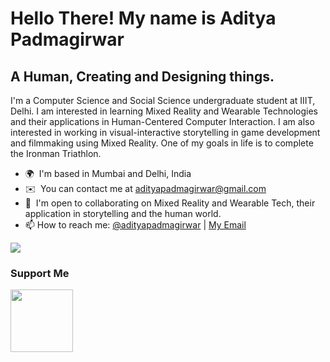 Hello There! My name is Aditya Padmagirwar
==========================================================================================================================================

A Human, Creating and Designing things.
---------------------------------------

I'm a Computer Science and Social Science undergraduate student at IIIT, Delhi. I am interested in learning Mixed Reality and Wearable Technologies and their applications in Human-Centered Computer Interaction. I am also interested in working in visual-interactive storytelling in game development and filmmaking using Mixed Reality. One of my goals in life is to complete the Ironman Triathlon.

* 🌍  I'm based in Mumbai and Delhi, India
* ✉️  You can contact me at [adityapadmagirwar@gmail.com](mailto:adityapadmagirwar@gmail.com)
* 🤝  I'm open to collaborating on Mixed Reality and Wearable Tech, their application in storytelling and the human world.
* 📫 How to reach me: [@adityapadmagirwar](https://www.instagram.com/adityapadmagirwar/) | [My Email](adityapadmagirwar@gmail.com)

<a href="https://www.twitter.com/aadityapadma" target="_blank" rel="noreferrer"><img
src="https://img.shields.io/twitter/follow/aadityapadma?logo=twitter&style=for-the-badge&color=0891b2&labelColor=1c1917"
/></a>

### Support Me

<a href="https://www.buymeacoffee.com/adityapadma"><img src="https://cdn.buymeacoffee.com/buttons/v2/default-yellow.png" width="100" /></a>
